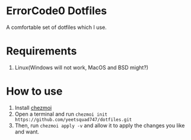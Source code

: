 # ErrorCode0 Dotfiles
A comfortable set of dotfiles which I use.

# Requirements
1. Linux(Windows will not work, MacOS and BSD might?)

# How to use
1. Install [chezmoi](https://www.chezmoi.io/)
2. Open a terminal and run `chezmoi init https://github.com/yeetsquad747/dotfiles.git`
3. Then, run `chezmoi apply -v` and allow it to apply the changes you like and want.
